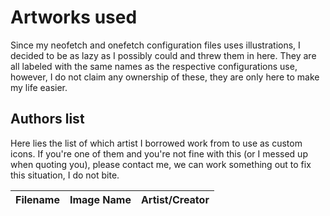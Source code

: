# Artworks used

Since my neofetch and onefetch configuration files uses illustrations, I decided to be as lazy as I possibly could and threw them in here. They are all labeled with the same names as the respective configurations use, however, I do not claim any ownership of these, they are only here to make my life easier.

## Authors list

Here lies the list of which artist I borrowed work from to use as custom icons. If you're one of them and you're not fine with this (or I messed up when quoting you), please contact me, we can work something out to fix this situation, I do not bite.

Filename|Image Name|Artist/Creator
--------|----------|--------------
